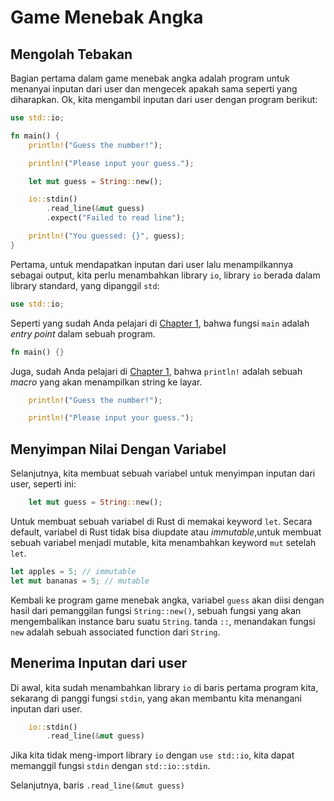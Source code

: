 # Game Menebak Angka

## Mengolah Tebakan

Bagian pertama dalam game menebak angka adalah program untuk menanyai inputan dari user dan mengecek apakah sama seperti yang diharapkan. Ok, kita mengambil inputan dari user dengan program berikut:

```rust
use std::io;

fn main() {
    println!("Guess the number!");

    println!("Please input your guess.");

    let mut guess = String::new();

    io::stdin()
        .read_line(&mut guess)
        .expect("Failed to read line");

    println!("You guessed: {}", guess);
}

```

Pertama, untuk mendapatkan inputan dari user lalu menampilkannya sebagai output, kita perlu menambahkan library `io`, library `io` berada dalam library standard, yang dipanggil `std`:

```rust
use std::io;
```

Seperti yang sudah Anda pelajari di [Chapter 1](../01_getting_started), bahwa fungsi `main` adalah *entry point* dalam sebuah program.

```rust
fn main() {}
```

Juga, sudah Anda pelajari di [Chapter 1](../01_getting_started), bahwa `println!` adalah sebuah *macro* yang akan menampilkan string ke layar.

```rust
    println!("Guess the number!");

    println!("Please input your guess.");
```

## Menyimpan Nilai Dengan Variabel

Selanjutnya, kita membuat sebuah variabel untuk menyimpan inputan dari user, seperti ini:

```rust
    let mut guess = String::new();
```

Untuk membuat sebuah variabel di Rust di memakai keyword `let`. Secara default, variabel di Rust tidak bisa diupdate atau *immutable*,untuk membuat sebuah variabel menjadi mutable, kita menambahkan keyword `mut` setelah `let`.

```rust
let apples = 5; // immutable
let mut bananas = 5; // mutable
```

Kembali ke program game menebak angka, variabel `guess` akan diisi dengan hasil dari pemanggilan fungsi `String::new()`, sebuah fungsi yang akan mengembalikan instance baru suatu `String`. tanda `::`, menandakan fungsi `new` adalah sebuah associated function dari `String`.

## Menerima Inputan dari user

Di awal, kita sudah menambahkan library `io` di baris pertama program kita, sekarang di panggi fungsi `stdin`, yang akan membantu kita menangani inputan dari user.

```rust
    io::stdin()
        .read_line(&mut guess)
```

Jika kita tidak meng-import library `io` dengan `use std::io`, kita dapat memanggil fungsi `stdin` dengan `std::io::stdin`. 

Selanjutnya, baris `.read_line(&mut guess)`
